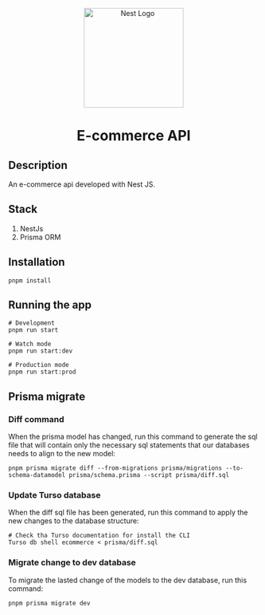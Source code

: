 <p align="center">
  <a href="http://nestjs.com/" target="blank"><img src="https://nestjs.com/img/logo-small.svg" width="200" alt="Nest Logo" /></a>
</p>

<h1 align="center">E-commerce API</h1>

## Description

An e-commerce api developed with Nest JS.

## Stack

1. NestJs
2. Prisma ORM

## Installation

```
pnpm install
```

## Running the app

```
# Development
pnpm run start

# Watch mode
pnpm run start:dev

# Production mode
pnpm run start:prod
```

## Prisma migrate

### Diff command

When the prisma model has changed, run this command to generate the sql file that will contain only the necessary sql statements that our databases needs to align to the new model:

```
pnpm prisma migrate diff --from-migrations prisma/migrations --to-schema-datamodel prisma/schema.prisma --script prisma/diff.sql

```

### Update Turso database

When the diff sql file has been generated, run this command to apply the new changes to the database structure:

```
# Check tha Turso documentation for install the CLI
Turso db shell ecommerce < prisma/diff.sql
```

### Migrate change to dev database

To migrate the lasted change of the models to the dev database, run this command:

```
pnpm prisma migrate dev
```
